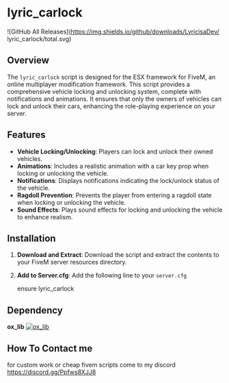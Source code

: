 # lyric_carlock
![GitHub All Releases](https://img.shields.io/github/downloads/LyricisaDev/
lyric_carlock/total.svg)


## Overview
The `lyric_carlock` script is designed for the ESX framework for FiveM, an online multiplayer modification framework. This script provides a comprehensive vehicle locking and unlocking system, complete with notifications and animations. It ensures that only the owners of vehicles can lock and unlock their cars, enhancing the role-playing experience on your server.

## Features
- **Vehicle Locking/Unlocking**: Players can lock and unlock their owned vehicles.
- **Animations**: Includes a realistic animation with a car key prop when locking or unlocking the vehicle.
- **Notifications**: Displays notifications indicating the lock/unlock status of the vehicle.
- **Ragdoll Prevention**: Prevents the player from entering a ragdoll state when locking or unlocking the vehicle.
- **Sound Effects**: Plays sound effects for locking and unlocking the vehicle to enhance realism.

## Installation
1. **Download and Extract**: Download the script and extract the contents to your FiveM server resources directory.
2. **Add to Server.cfg**: Add the following line to your `server.cfg`
   
   ensure lyric_carlock

## Dependency
**ox_lib** [![ox_lib](https://img.shields.io/badge/Button-Click%20Here-blue)](https://github.com/overextended/ox_lib/releases/tag/v3.29.0)


## How To Contact me
for custom work or cheap fivem scripts come to my discord https://discord.gg/Ppfws8XJJ8
